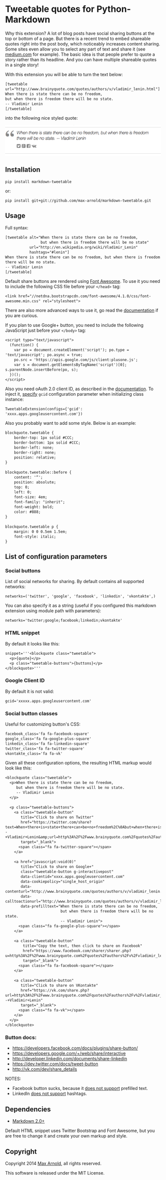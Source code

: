 # Tweetable quotes for Python-Markdown

Why this extension? A lot of blog posts have social sharing buttons at the top or bottom of a page. But there is a recent trend to embed shareable quotes right into the post body, which noticeably increases content sharing. Some sites even allow you to select any part of text and share it (see [medium.com](https://medium.com/life-learning/7-reasons-why-you-will-never-do-anything-amazing-with-your-life-2a1841f1335d) for example). The basic idea is that people prefer to quote a story rather than its headline. And you can have multiple shareable quotes in a single story!

With this extension you will be able to turn the text below:

    [tweetable url="http://www.brainyquote.com/quotes/authors/v/vladimir_lenin.html"]
    When there is state there can be no freedom,
    but when there is freedom there will be no state.
    -- Vladimir Lenin
    [/tweetable]

into the following nice styled quote:

![Screenshot of the quote](/screenshot.png)

## Installation

    pip install markdown-tweetable

or:

    pip install git+git://github.com/max-arnold/markdown-tweetable.git


## Usage

Full syntax:

    [tweetable alt="When there is state there can be no freedom,
                    but when there is freedom there will be no state"
               url="http://en.wikipedia.org/wiki/Vladimir_Lenin"
               hashtags="#lenin"]
    When there is state there can be no freedom, but when there is freedom there will be no state.
    -- Vladimir Lenin
    [/tweetable]

Default share buttons are rendered using [Font Awesome](http://fontawesome.io). To use it you need to include the following CSS file before your `</head>` tag:

    <link href="//netdna.bootstrapcdn.com/font-awesome/4.1.0/css/font-awesome.min.css" rel="stylesheet">

There are also more advanced ways to use it, go read the [documentation](http://fontawesome.io/get-started/) if you are curious.

If you plan to use Google+ button, you need to include the following JavaScript just before your `</body>` tag:

    <script type="text/javascript">
      (function() {
        var po = document.createElement('script'); po.type = 'text/javascript'; po.async = true;
        po.src = 'https://apis.google.com/js/client:plusone.js';
        var s = document.getElementsByTagName('script')[0]; s.parentNode.insertBefore(po, s);
      })();
    </script>

Also you need oAuth 2.0 client ID, as described in the [documentation](https://developers.google.com/+/web/share/interactive#adding_the_share_button_to_your_page). To inject it, [specify](http://pythonhosted.org/Markdown/reference.html#extensions) `gcid` configuration parameter when initializing class instance:

    TweetableExtension(configs={'gcid': 'xxxx.apps.googleusercontent.com'})


Also you probably want to add some style. Below is an example:

    blockquote.tweetable {
        border-top: 1px solid #CCC;
        border-bottom: 1px solid #CCC;
        border-left: none;
        border-right: none;
        position: relative;
    }

    blockquote.tweetable::before {
        content: '“';
        position: absolute;
        top: 0;
        left: 0;
        font-size: 4em;
        font-family: "inherit";
        font-weight: bold;
        color: #888;
    }

    blockquote.tweetable p {
        margin: 0 0 0.5em 1.5em;
        font-style: italic;
    }


## List of configuration parameters

### Social buttons

List of social networks for sharing. By default contains all supported networks:

    networks=('twitter', 'google', 'facebook', 'linkedin', 'vkontakte',)

You can also specify it as a string (useful if you configured this markdown extension using module path with parameters):

    networks='twitter;google;facebook;linkedin;vkontakte'

### HTML snippet

By default it looks like this:

    snippet='''<blockquote class="tweetable">
      <p>{quote}</p>
      <p class="tweetable-buttons">{buttons}</p>
    </blockquote>'''

### Google Client ID

By default it is not valid:

    gcid='xxxxx.apps.googleusercontent.com'

### Social button classes

Useful for customizing button's CSS:

    facebook_class='fa fa-facebook-square'
    google_class='fa fa-google-plus-square'
    linkedin_class='fa fa-linkedin-square'
    twitter_class='fa fa-twitter-square'
    vkontakte_class='fa fa-vk'


Given all these configuration options, the resulting HTML markup would look like this:

    <blockquote class="tweetable">
      <p>When there is state there can be no freedom,
         but when there is freedom there will be no state.
         -- Vladimir Lenin
      </p>

      <p class="tweetable-buttons">
        <a class="tweetable-button"
           title="Click to share on Twitter"
           href="https://twitter.com/share?text=When+there+is+state+there+can+be+no+freedom%2C%0Abut+when+there+is+freedom+there+will+be+no+state.%0A--+Vladimir+Lenin&amp;url=http%3A%2F%2Fwww.brainyquote.com%2Fquotes%2Fauthors%2Fv%2Fvladimir_lenin.html"
           target="_blank">
          <span class="fa fa-twitter-square"></span>
        </a>

        <a href="javascript:void(0)"
           title="Click to share on Google+"
           class="tweetable-button g-interactivepost"
           data-clientid="xxxx.apps.googleusercontent.com"
           data-cookiepolicy="single_host_origin"
           data-contenturl="http://www.brainyquote.com/quotes/authors/v/vladimir_lenin.html"
           data-calltoactionurl="http://www.brainyquote.com/quotes/authors/v/vladimir_lenin.html"
           data-prefilltext="When there is state there can be no freedom,
                             but when there is freedom there will be no state.
                             -- Vladimir Lenin">
          <span class="fa fa-google-plus-square"></span>
        </a>

        <a class="tweetable-button"
            title="Copy the text, then click to share on Facebook"
            href="https://www.facebook.com/sharer/sharer.php?u=http%3A%2F%2Fwww.brainyquote.com%2Fquotes%2Fauthors%2Fv%2Fvladimir_lenin.html"
            target="_blank">
          <span class="fa fa-facebook-square"></span>
        </a>

        <a class="tweetable-button"
           title="Click to share on VKontakte"
           href="https://vk.com/share.php?url=http%3A%2F%2Fwww.brainyquote.com%2Fquotes%2Fauthors%2Fv%2Fvladimir_lenin.html&amp;title=When+there+is+state+there+can+be+no+freedom%2C%0Abut+when+there+is+freedom+there+will+be+no+state.%0A--+Vladimir+Lenin"
           target="_blank">
          <span class="fa fa-vk"></span>
        </a>
      </p>
    </blockquote>


### Button docs:

* https://developers.facebook.com/docs/plugins/share-button/
* https://developers.google.com/+/web/share/interactive
* http://developer.linkedin.com/documents/share-linkedin
* https://dev.twitter.com/docs/tweet-button
* http://vk.com/dev/share_details

NOTES:

* Facebook button sucks, because it [does not support](http://stackoverflow.com/questions/20956229/has-facebook-sharer-php-changed-to-no-longer-accept-detailed-parameters) prefilled text.
* LinkedIn [does not support](http://help.linkedin.com/app/answers/detail/a_id/5028/~/linkedin-signal---no-longer-supported) hashtags.

## Dependencies

* [Markdown 2.0+](http://pythonhosted.org/Markdown/)

Default HTML snippet uses Twitter Bootstrap and Font Awesome, but you are free to change it and create your own markup and style.

## Copyright

Copyright 2014 [Max Arnold](http://ar0.me/blog/en/), all rights reserved.

This software is released under the MIT License.
